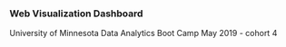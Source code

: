 ### Web Visualization Dashboard

University of Minnesota Data Analytics Boot Camp May 2019 - cohort 4
